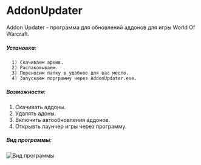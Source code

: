# AddonUpdater
Addon Updater - программа для обновлений аддонов для игры World Of Warcraft.

##### Установка:
      1) Скачиваем архив.
      2) Распаковываем. 
      3) Переносим папку в удобное для вас место.
      4) Запускаем порграмму через AddonUpdater.exe.
      
##### Возможности:
  1) Скачивать аддоны.
  2) Удалять адоны.
  3) Включить автообновления аддонов.
  4) Открывть лаунчер игры через программу.

 ##### Вид программы:
 ![Вид программы](https://i.imgur.com/yfTiXB5.png)
